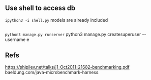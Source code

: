 ## Use shell to access db
``ipython3 -i shell.py``
models are already included

##
``python3 manage.py runserver``
 python3 manage.py createsuperuser --username e

## Refs
https://shipilev.net/talks/j1-Oct2011-21682-benchmarking.pdf
baeldung.com/java-microbenchmark-harness